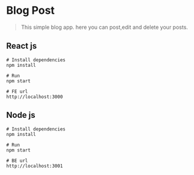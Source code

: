 # Blog Post

> This simple blog app. here you can post,edit and delete your posts.

## React js

```
# Install dependencies
npm install

# Run
npm start

# FE url
http://localhost:3000

```

## Node js


```
# Install dependencies
npm install

# Run
npm start

# BE url
http://localhost:3001
```
